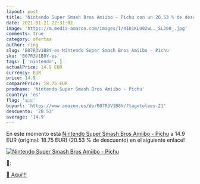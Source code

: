 ```yaml
---
layout: post
title: 'Nintendo Super Smash Bros Amiibo - Pichu con un 20.53 % de descuento'
date: 2021-01-21 22:31:02
image: 'https://m.media-amazon.com/images/I/41D1KLU02wL._SL200_.jpg'
comments: true
category: ofertas
author: ring
slug: 'B07R3V1B8Y-es Nintendo Super Smash Bros Amiibo - Pichu'
sku: 'B07R3V1B8Y-es'
tags: [ 'nintendo', ]
actualPrice: 14.9 EUR
currency: EUR
price: 14.9
comparePrice: 18.75 EUR
prodname: 'Nintendo Super Smash Bros Amiibo - Pichu'
country: 'es'
flag: '🇪🇸'
buyurl: 'https://www.amazon.es/dp/B07R3V1B8Y/?tag=tolees-21'
descuento: '20.53'
average: '14.9'
---
```


En este momento está [Nintendo Super Smash Bros Amiibo - Pichu](https://www.amazon.es/dp/B07R3V1B8Y/?tag=tolees-21) a 14.9 EUR (original: 18.75 EUR) (20.53 %  de descuento) en el siguiente enlace!

[![Nintendo Super Smash Bros Amiibo - Pichu](https://m.media-amazon.com/images/I/41D1KLU02wL._SL200_.jpg)](https://www.amazon.es/dp/B07R3V1B8Y/?tag=tolees-21)

🔎:


[🛒 Aquí!!!](https://www.amazon.es/dp/B07R3V1B8Y/?tag=tolees-21)
